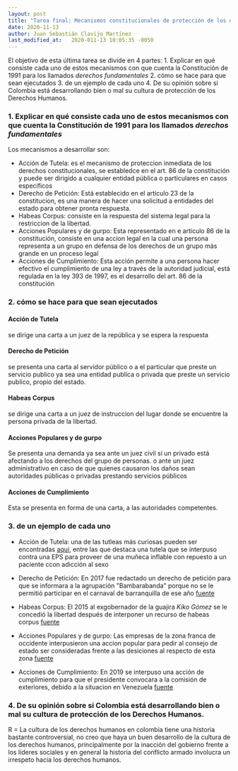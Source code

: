 ```yaml
---
layout: post
title: "Tarea final: Mecanismos constitucionales de protección de los derechos humanos"
date: 2020-11-13
author: Juan Sebastián Clavijo Martínez
last_modified_at:   2020-011-13 10:05:35 -0050
---
```


El objetivo de esta última tarea se divide en 4 partes: 1. Explicar en qué consiste cada uno de estos mecanismos con que cuenta la Constitución de 1991 para los llamados _derechos fundamentales_ 2. cómo se hace para que sean ejecutados 3. de un ejemplo de cada uno 4. De su opinión sobre si Colombia está desarrollando bien o mal su cultura de protección de los Derechos Humanos.

### 1. Explicar en qué consiste cada uno de estos mecanismos con que cuenta la Constitución de 1991 para los llamados _derechos fundamentales_

Los mecanismos a desarrollar son: 

* Acción de Tutela: es el mecanismo de proteccion inmediata de los derechos constitucionales, se establedce en el art. 86 de la constitución y puede ser dirigido a cualquier entidad pública o particulares en casos especificos
* Derecho de Petición: Está establecido en el artículo 23 de la constitucion, es una manera de hacer una solicitud a entidades del estado para obtener pronta respuesta.
* Habeas Corpus: consiste en la respuesta del sistema legal para la restriccion de la libertad.
* Acciones Populares y de gurpo: Esta representado en e articulo 86 de la constitución, consiste en una accion legal en la cual una persona representa a un grupo en defensa de los derechos de un grupo más grande en un proceso legal 
* Acciones de Cumplimiento: Esta acción permite a una persona hacer efectivo el cumplimiento de una ley a través de la autoridad judicial, está regulada en la ley 393 de 1997, es el desarrollo del art. 86 de la constitución 

### 2. cómo se hace para que sean ejecutados

#### Acción de Tutela

se dirige una carta a un juez de la república y se espera la respuesta

#### Derecho de Petición

se presenta una carta al servidor público o a el particular que preste un servicio publico ya sea  una entidad publica o privada  que preste un servicio  publico,  propio del estado.  

#### Habeas Corpus

se dirige una carta a un juez de instruccion del lugar donde se encuentre la persona privada de la libertad. 

#### Acciones Populares y de gurpo

Se presenta una demanda ya sea ante un juez civil si un privado está afectando a los derechos del grupo de personas. o ante un juez administrativo en caso de que quienes causaron los daños sean autoridades públicas o privadas prestando servicios públicos

#### Acciones de Cumplimiento

Esta se presenta en forma de una carta, a las autoridades competentes.

### 3. de un ejemplo de cada uno

* Acción de Tutela: una de las tutleas más curiosas pueden ser encontradas <a href="https://www.abogados.com.co/articulos/el-ranking-de-las-tutelas-mas-insolitas-en-colombia">aquí</a>, entre las que destaca una tutela que se interpuso contra una EPS para proveer de una muñeca inflable con repuesto a un paciente ccon adicción al sexo
* Derecho de Petición: En 2017 fue redactado un derecho de petición para que se informara a la agrupación "Bambarabanda" porque no se le permitió participar en el carnaval de barranquilla de ese año <a href="https://extra.com.co/noticias/vida-moderna/cultura/critican-corpocarnaval-por-veto-bambarabanda-264672">fuente</a>

* Habeas Corpus: El 2015 al exgobernador de la guajira _Kiko Gómez_ se le concedió la libertad después de interponer un recurso de habeas corpus <a href="https://www.semana.com/nacion/articulo/la-guajira-exgobernador-francisco-kiko-gomez-quedaria-en-libertad/424083-3/">fuente</a>

* Acciones Populares y de gurpo: Las empresas de la zona franca de occidente interpusieron una accion popular para pedir al consejo de estado ser consideradas frente a las desiciones al respecto de esta zona <a href="https://www.asuntoslegales.com.co/actualidad/empresas-de-zona-franca-de-occidente-piden-ser-consideradas-por-consejo-de-estado-3065156">fuente</a>

* Acciones de Cumplimiento: En 2019 se interpuso una acción de cumplimiento para que el presidente convocara a la comisión de exteriores, debido a la situacion en Venezuela <a href="https://www.rcnradio.com/politica/radican-accion-de-cumplimiento-para-que-duque-convoque-comision-de-exteriores">fuente</a>

### 4.  De su opinión sobre si Colombia está desarrollando bien o mal su cultura de protección de los Derechos Humanos.

 R = La cultura de los derechos humanos en colombia tiene una historia bastante controversial, no creo que haya un buen desarrollo de la cultura de los derechos humanos, principalmente por la inacción del gobierno frente a los líderes sociales y en general la historia del conflicto armado involucra un irrespeto hacia los derechos humanos. 
